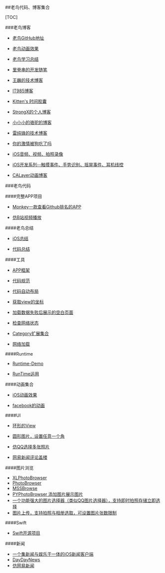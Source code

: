##老鸟代码、博客集合

[TOC]

###老鸟博客

* [老鸟GitHub地址](https://github.com/fastred?tab=repositories)

* [老鸟动画效果](https://github.com/KittenYang)
* [老鸟学习总结](https://github.com/huang303513)

* [里脊串的开发随笔](http://adad184.com/2014/08/21/kai-yuan-xiang-mu-mmplaceholder/)
* [王巍的技术博客](https://onevcat.com/#blog)
* [IT985博客](http://blog.it985.com/category/ios)
* [Kitten's 时间胶囊](http://kittenyang.com)
* [StrongX的个人博客](http://www.strongx.cn/)
* [小小小的骆驼的博客](http://www.voidcn.com/blog/xiaoluodecai/article/p-4520486.html)
* [雷纯锋的技术博客](http://blog.leichunfeng.com/blog/2016/02/27/mvvm-with-reactivecocoa/)
* [你的激情被狗吃了吗](http://www.521ios.com/)
* [iOS音频、视频、拍照录像](http://www.cnblogs.com/kenshincui/p/4186022.html)
* [iOS开发系列--触摸事件、手势识别、摇晃事件、耳机线控](http://www.cnblogs.com/kenshincui/p/3950646.html)
* [CALayer动画博客](http://www.cnblogs.com/kenshincui/p/3972100.html)


###老鸟代码

####完整APP项目

* [Monkey一款查看Github排名的APP](https://github.com/coderyi/Monkey)

* [仿B站视频播放](https://git.oschina.net/snowimba/LHBiliBili.git )

####老鸟总结
* [iOS总结](https://github.com/100mango/zen )

* [代码总结](https://github.com/Tim9Liu9/TimLiu-iOS)

####工具

* [APP框架](https://github.com/wujunyang/MobileProject.git 	)
* [代码规范](https://github.com/QianKaiLu/Objective-C-Coding-Guidelines-In-Chinese)

* [代码自动布局](https://github.com/gsdios/SDAutoLayout)
* [获取view的坐标](https://github.com/adad184/MMPlaceHolder)

* [加载数据失败后展示的空白页面](https://github.com/dzenbot/DZNSegmentedControl )

* [检查网络状态](https://github.com/wujunyang/MobileProject.git 	)

* [Category扩展集合](https://github.com/shaojiankui/iOS-Categories.git 	)
* [网络加载](https://github.com/CoderJackyHuang/HYBNetworking )


####Runtime
* [Runtime-Demo](https://github.com/CoderJackyHuang/RuntimeDemo  )

* [RunTime运用](https://github.com/huang303513/iOSRunTimeExplore)

####动画集合

* [iOS动画效果](https://github.com/KittenYang/Animations)

* [facebook的动画](https://github.com/kevinzhow/pop-handapp)

####UI

* [环形的View](https://github.com/WZF-Fei/ZFProgressView)

* [圆形图片，设置任意一个角](https://github.com/raozhizhen/JMRoundedCorner	)
* [仿QQ选择多张照片](https://github.com/banchichen/TZImagePickerController)
* [网易新闻评论盖楼](https://github.com/xxhp/NewsCommentLayout)

####图片浏览
* [XLPhotoBrowser](https://github.com/Shannoon/XLPhotoBrowser)
* [PhotoBrowser](https://github.com/cuzv/PhotoBrowser)
* [MSSBrowse](https://github.com/MSS0306/MSSBrowse)
* [PYPhotoBrowser 添加图片展示图片](https://github.com/iphone5solo/PYPhotoBrowser)
* [一个功能强大的图片选择器（类似QQ图片选择器），支持即时拍照存储立即选择](https://github.com/XZTLLQ/LQPhotoPickerDemo)
* [图片上传，支持拍照与相册选取，可设置图片张数限制](https://github.com/KKKiller/KKImageUpload)

####Swift

* [Swift开源项目](https://github.com/ipader/SwiftGuide/blob/master/Featured.md)

####新闻
* [一个集新闻与娱乐于一体的iOS新闻客户端](https://github.com/577528249/TTNews)
* [DayDayNews](https://github.com/gaoyuhang/DayDayNews)
* [仿网易新闻](https://github.com/Roylee-ML/WYNews_ZhiXun)


